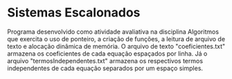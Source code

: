 # Sistemas Escalonados

Programa desenvolvido como atividade avaliativa na disciplina Algoritmos que exercita o uso de ponteiro, a criação de funções, a leitura de arquivo de texto e alocação dinâmica de memória. O arquivo de texto "coeficientes.txt" armazena os coeficientes de cada equação espaçados por linha. Já o arquivo "termosIndependentes.txt" armazena os respectivos termos independentes de cada equação separados por um espaço simples.
